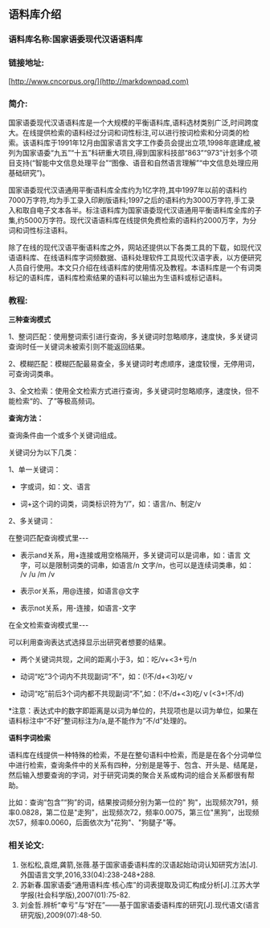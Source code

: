## 语料库介绍 ##



### 语料库名称:国家语委现代汉语语料库 ###

### 链接地址: ###

[http://www.cncorpus.org/](http://markdownpad.com)

### 简介: ###

国家语委现代汉语语料库是一个大规模的平衡语料库,语料选材类别广泛,时间跨度大。在线提供检索的语料经过分词和词性标注,可以进行按词检索和分词类的检索。该语料库于1991年12月由国家语言文字工作委员会提出立项,1998年底建成,被列为国家语委“九五”“十五”科研重大项目,得到国家科技部“863”“973”计划多个项目支持(“智能中文信息处理平台”“图像、语音和自然语言理解”“中文信息处理应用基础研究”)。 

国家语委现代汉语通用平衡语料库全库约为1亿字符,其中1997年以前的语料约7000万字符,均为手工录入印刷版语料;1997之后的语料约为3000万字符,手工录入和取自电子文本各半。标注语料库为国家语委现代汉语通用平衡语料库全库的子集,约5000万字符。现代汉语语料库在线提供免费检索的语料约2000万字，为分词和词性标注语料。

除了在线的现代汉语平衡语料库之外，网站还提供以下各类工具的下载，如现代汉语语料库、在线语料库字词频数据、语料处理软件工具现代汉语字表，以方便研究人员自行使用。本文只介绍在线语料库的使用情况及教程。本语料库是一个有词类标记的语料库，语料库检索结果的语料可以输出为生语料或标记语料。

### 教程: ###


**三种查询模式**

1、整词匹配：使用整词索引进行查询，多关键词时忽略顺序，速度快，多关键词查询时任一关键词未被索引则不能返回结果。 

2、模糊匹配：模糊匹配最易查全，多关键词时考虑顺序，速度较慢，无停用词，可查询词类串。

3、全文检索：使用全文检索方式进行查询，多关键词时忽略顺序，速度快，但不能检索“的、了”等极高频词。

**查询方法：**

查询条件由一个或多个关键词组成。
 
关键词分为以下几类：

1、单一关键词：



- 字或词，如：文、语言  



- 词+这个词的词类，词类标识符为“/”，如：语言/n、制定/v  

2、多关键词：
	
在整词匹配查询模式里---



- 表示and关系，用+连接或用空格隔开，多关键词可以是词串，如：语言 文字，可以是限制词类的词串，如语言/n 文字/n，也可以是连续词类串，如： /v /u /m /v 



- 表示or关系，用@连接，如语言@文字



- 表示not关系，用-连接，如语言-文字
	
在全文检索查询模式里---
  
  可以利用查询表达式选择显示出研究者想要的结果。
 
  

- 两个关键词共现，之间的距离小于3，如：吃/v+<3+亏/n  
  
 

- 动词“吃”3个词内不共现副词“不”，如：(!不/d+<3)吃/ｖ



- 动词“吃”前后3个词内都不共现副词“不”,如：(!不/d+<3)吃/ｖ(<3+!不/d)

*注意：表达式中的数字即距离是以词为单位的，共现项也是以词为单位，如果在语料标注中“不好”整词标注为/a,是不能作为“不/d”处理的。

**语料字词检索**

语料库在线提供一种特殊的检索，不是在整句语料中检索，而是是在各个分词单位中进行检索，查询条件中的关系有四种，分别是是等于、包含、开头是、结尾是，然后输入想要查询的字词，对于研究词类的聚合关系或构词的组合关系都很有帮助。

比如：查询“包含”“狗”的词，结果按词频分别为第一位的" 狗"，出现频次791，频率0.0828，第二位是"走狗"，出现频次72，频率0.0075，第三位"黑狗"，出现频次57，频率0.0060，后面依次为"花狗"、"狗腿子"等。



### 相关论文: ###


1.	张松松,袁煜,龚箭,张薇.基于国家语委语料库的汉语起始动词认知研究方法[J].外国语言文学,2016,33(04):238-248+288.
2.	苏新春.国家语委“通用语料库·核心库”的词表提取及词汇构成分析[J].江苏大学学报(社会科学版),2007(01):75-82.
3.	刘金哲.辨析“幸亏”与“好在”——基于国家语委语料库的研究[J].现代语文(语言研究版),2009(07):48-50.

